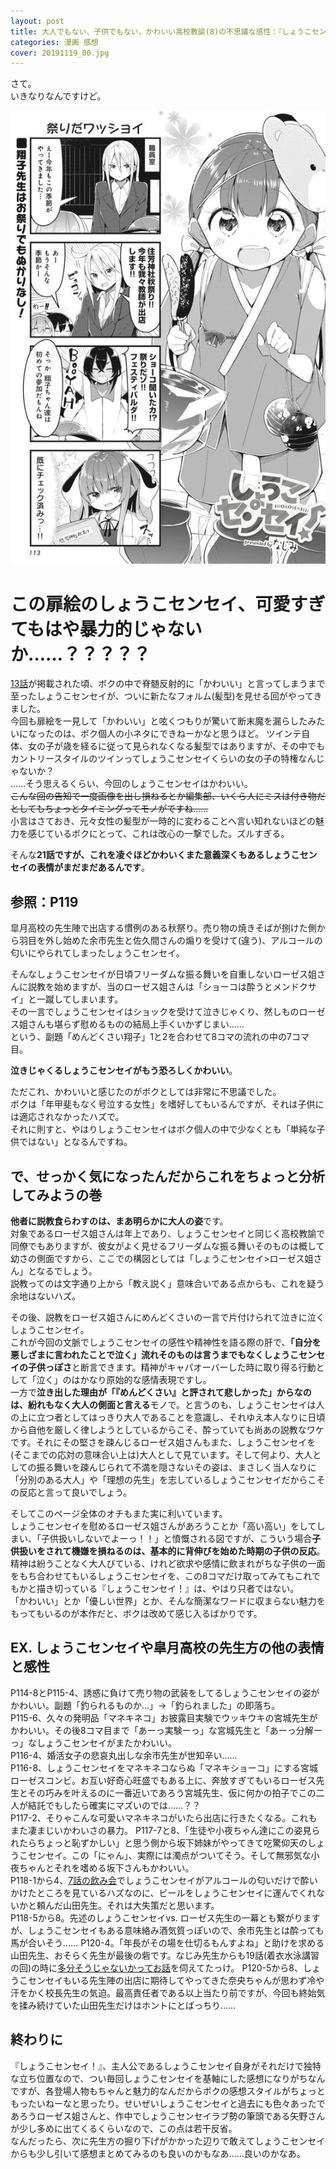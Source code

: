 ```yaml
---
layout: post
title: 大人でもない、子供でもない、かわいい高校教諭(8)の不思議な感性：『しょうこセンセイ！』21話
categories: 漫画 感想
cover: 20191119_00.jpg
---
```


さて。  
いきなりなんですけど。

[![21話より](/images/20191119_01.jpg "21話、新しい髪型を見せてくれたしょうこセンセイ")](https://twitter.com/mangatimekirara/status/1196624284929519617)

# この扉絵のしょうこセンセイ、可愛すぎてもはや暴力的じゃないか……？？？？？

[13話](https://blog.s6jr.com/2019-03-21-comic/)が掲載された頃、ボクの中で脊髄反射的に「かわいい」と言ってしまうまで至ったしょうこセンセイが、ついに新たなフォルム(髪型)を見せる回がやってきました。  
今回も扉絵を一見して「かわいい」と呟くつもりが驚いて断末魔を漏らしたみたいになったのは、ボク個人の小ネタにできねーかなと思うほど。
ツインテ自体、女の子が歳を経るに従って見られなくなる髪型ではありますが、その中でもカントリースタイルのツインってしょうこセンセイくらいの女の子の特権なんじゃないか？  
……そう思えるくらい、今回のしょうこセンセイはかわいい。  
~~こんな回の告知で一度画像を出し損ねるとか編集部、いくら人にミスは付き物だとしてもちょっとタイミングってモノがですね……~~  
小言はさておき、元々女性の髪型が一時的に変わることへ言い知れないほどの魅力を感じているボクにとって、これは改心の一撃でした。ズルすぎる。  

そんな**21話ですが、これを凌ぐほどかわいくまた意義深くもあるしょうこセンセイの表情がまだまだあるんです**。

## 参照：P119

皐月高校の先生陣で出店する慣例のある秋祭り。売り物の焼きそばが捌けた側から羽目を外し始めた余市先生と佐久間さんの煽りを受けて(違う)、アルコールの匂いにやられてしまったしょうこセンセイ。

そんなしょうこセンセイが日頃フリーダムな振る舞いを自重しないローゼス姐さんに説教を始めますが、当のローゼス姐さんは「ショーコは酔うとメンドクサイ」と一蹴してしまいます。  
その一言でしょうこセンセイはショックを受けて泣きじゃくり、然しものローゼス姐さんも堪らず慰めるものの結局上手くいかずじまい……  
という、副題「めんどくさい翔子」1と2を合わせて8コマの流れの中の7コマ目。

**泣きじゃくるしょうこセンセイがもう恐ろしくかわいい**。

ただこれ、かわいいと感じたのがボクとしては非常に不思議でした。  
ボクは「年甲斐もなく号泣する女性」を嗜好してもいるんですが、それは子供には適応されなかったハズで。  
それに則すと、やはりしょうこセンセイはボク個人の中で少なくとも「単純な子供ではない」となるんですね。

## で、せっかく気になったんだからこれをちょっと分析してみようの巻

**他者に説教食らわすのは、まあ明らかに大人の姿**です。  
対象であるローゼス姐さんは年上であり、しょうこセンセイと同じく高校教諭で同僚でもありますが、彼女がよく見せるフリーダムな振る舞いそのものは概して幼さの側面ですから、ここでの構図としては「しょうこセンセイ>ローゼス姐さん」となるでしょう。  
説教ってのは文字通り上から「教え説く」意味合いである点からも、これを疑う余地はないハズ。

その後、説教をローゼス姐さんにめんどくさいの一言で片付けられて泣きに泣くしょうこセンセイ。  
これが今回の文脈でしょうこセンセイの感性や精神性を語る際の肝で、**「自分を悪しざまに言われたことで泣く」流れそのものは言うまでもなくしょうこセンセイの子供っぽさ**と断言できます。精神がキャパオーバーした時に取り得る行動として「泣く」のはかなり原始的な感情表現ですし。  
一方で**泣き出した理由が「『めんどくさい』と評されて悲しかった」からなのは、紛れもなく大人の側面と言える**モノで。と言うのも、しょうこセンセイは人の上に立つ者としてはっきり大人であることを意識し、それゆえ本人なりに日頃から自他を厳しく律しようとしているからこそ、酔っていても尚あの説教なワケです。それにその堅さを疎んじるローゼス姐さんもまた、しょうこセンセイを(そこまでの応対の意味合い上は)大人として見ています。そして何より、大人としての振る舞いを疎んじられて不満を隠さないその姿は、まさしく当人なりに「分別のある大人」や「理想の先生」を志しているしょうこセンセイだからこその反応と言って良いでしょう。

そしてこのページ全体のオチもまた実に利いています。  
しょうこセンセイを慰めるローゼス姐さんがあろうことか「高い高い」をしてしまい、「子供扱いしないでよーっ！！」と憤慨される図ですが、こういう場合**子供扱いをされて機嫌を損ねるのは、基本的に背伸びを始めた時期の子供の反応**。  
精神は紛うことなく大人びている、けれど欲求や感情に飲まれがちな子供の一面をもち合わせてもいるしょうこセンセイを、この8コマだけ取ってみてもこれでもかと描き切っている『しょうこセンセイ！』は、やはり只者ではない。  
「かわいい」とか「優しい世界」とか、そんな簡潔なワードに収まらない魅力をもってもいるのが本作だと、ボクは改めて感じ入るばかりです。

## EX. しょうこセンセイや皐月高校の先生方の他の表情と感性

P114-8とP115-4、誘惑に負けて売り物の武装をしてるしょうこセンセイの姿がかわいい。副題「釣られるものか…」→「釣られました」の即落ち。  
P115-6、久々の発明品「マネキネコ」お披露目実験でウッキウキの宮城先生がかわいい。その後8コマ目まで「あーっ実験ーっ」な宮城先生と「あーっ分解ーっ」なしょうこセンセイがまたかわいい。  
P116-4、婚活女子の悲哀丸出しな余市先生が世知辛い……  
P116-8、しょうこセンセイをマネキネコならぬ「マネキショーコ」にする宮城ローゼスコンビ。お互い好奇心旺盛でもある上に、奔放すぎてもいるローゼス先生とその巧みを叶えるのに一番近いであろう宮城先生、仮に何かの拍子でこの二人が結託でもしたら確実にマズいのでは……？？  
P117-2、そりゃこんな可愛いマネキネコがいたら出店に行きたくなる。これもまた凄まじいかわいさの暴力。
P117-7と8、「生徒や小夜ちゃん達にこの姿見られたらちょっと恥ずかしい」と思う側から坂下姉妹がやってきて吃驚仰天のしょうこセンセイ。この「にゃん」、実際には濁点がついてそう。そして無邪気な小夜ちゃんとそれを嗜める坂下さんもかわいい。  
P118-1から4、[7話の飲み会](http://seiga.nicovideo.jp/watch/mg390497)でしょうこセンセイがアルコールの匂いだけで酔いかけたところを見ているハズなのに、ビールをしょうこセンセイに運んでくれないかと頼んだ山田先生。それは大失策だと思います。  
P118-5から8。先述のしょうこセンセイvs. ローゼス先生の一幕とも繋がりますが、しょうこセンセイもある意味絡み酒気質っぽいので、余市先生とは酔っても馬が合いそう……
P120-4。「年長がその場を仕切るもんすよね」と助けを求める山田先生、おそらく先生が最後の砦です。なじみ先生からも19話(着衣水泳講習の回)の時に[多分そうじゃないかってお話](https://twitter.com/najimi03/status/1174979750579720192)を伺えてたっけ。
P120-5から8、しょうこセンセイもいる先生陣の出店に期待してやってきた奈央ちゃんが思わず冷や汗をかく校長先生の気迫。最高責任者である以上当たり前ですが、今回も終始気を揉み続けていた山田先生だけはホントにとばっちり……

## 終わりに

『しょうこセンセイ！』、主人公であるしょうこセンセイ自身がそれだけで独特な立ち位置なので、つい毎回しょうこセンセイを基軸にした感想になりがちなんですが、各登場人物もちゃんと魅力的なんだからボクの感想スタイルがちょっともったいねーなと思ったり。せいぜいしょうこセンセイと過去にも色々あったであろうローゼス姐さんと、作中でしょうこセンセイラブ勢の筆頭である矢野さんが少し多めに出てくるくらいなので、この点は若干反省。  
なんだったら、次に先生方の掘り下げがかかった辺りで敢えてしょうこセンセイからも少し引いて感想まとめてみるのも良いのかもなあ……良いのかなあ。
